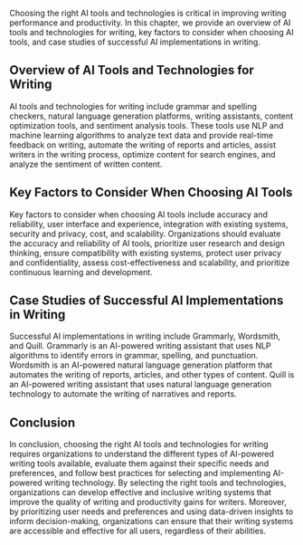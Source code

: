 
Choosing the right AI tools and technologies is critical in improving writing performance and productivity. In this chapter, we provide an overview of AI tools and technologies for writing, key factors to consider when choosing AI tools, and case studies of successful AI implementations in writing.

Overview of AI Tools and Technologies for Writing
-------------------------------------------------

AI tools and technologies for writing include grammar and spelling checkers, natural language generation platforms, writing assistants, content optimization tools, and sentiment analysis tools. These tools use NLP and machine learning algorithms to analyze text data and provide real-time feedback on writing, automate the writing of reports and articles, assist writers in the writing process, optimize content for search engines, and analyze the sentiment of written content.

Key Factors to Consider When Choosing AI Tools
----------------------------------------------

Key factors to consider when choosing AI tools include accuracy and reliability, user interface and experience, integration with existing systems, security and privacy, cost, and scalability. Organizations should evaluate the accuracy and reliability of AI tools, prioritize user research and design thinking, ensure compatibility with existing systems, protect user privacy and confidentiality, assess cost-effectiveness and scalability, and prioritize continuous learning and development.

Case Studies of Successful AI Implementations in Writing
--------------------------------------------------------

Successful AI implementations in writing include Grammarly, Wordsmith, and Quill. Grammarly is an AI-powered writing assistant that uses NLP algorithms to identify errors in grammar, spelling, and punctuation. Wordsmith is an AI-powered natural language generation platform that automates the writing of reports, articles, and other types of content. Quill is an AI-powered writing assistant that uses natural language generation technology to automate the writing of narratives and reports.

Conclusion
----------

In conclusion, choosing the right AI tools and technologies for writing requires organizations to understand the different types of AI-powered writing tools available, evaluate them against their specific needs and preferences, and follow best practices for selecting and implementing AI-powered writing technology. By selecting the right tools and technologies, organizations can develop effective and inclusive writing systems that improve the quality of writing and productivity gains for writers. Moreover, by prioritizing user needs and preferences and using data-driven insights to inform decision-making, organizations can ensure that their writing systems are accessible and effective for all users, regardless of their abilities.
